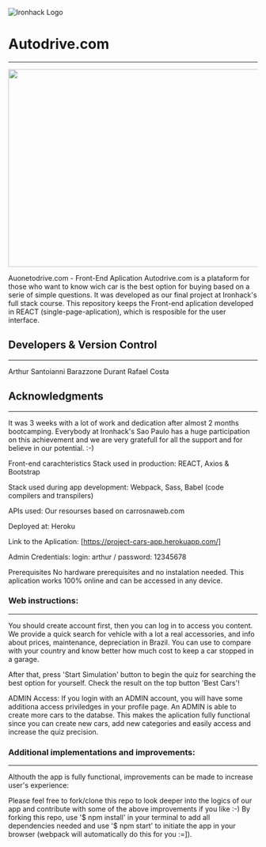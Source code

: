 ![Ironhack Logo](https://i.imgur.com/1QgrNNw.png)

# Autodrive.com
-------------------------

<p align="center"><img src="./public/images/title.png" width = "600" height="400"></p>

Auonetodrive.com - Front-End Aplication
Autodrive.com is a plataform for those who want to know wich car is the best option for buying based on a serie of simple questions. It was developed as our final project at Ironhack's full stack course. This repository keeps the Front-end aplication developed in REACT (single-page-aplication), which is resposible for the user interface.

## Developers &  Version Control
-------------------------

Arthur Santoianni Barazzone Durant
Rafael Costa


## Acknowledgments
-------------------------

It was 3 weeks with a lot of work and dedication after almost 2 months bootcamping. Everybody at Ironhack's Sao Paulo has a huge participation on this achievement and we are very gratefull for all the support and for believe in our potential. :-)

Front-end carachteristics
Stack used in production: REACT, Axios & Bootstrap

Stack used during app development: Webpack, Sass, Babel (code compilers and transpilers)

APIs used: Our resourses based on carrosnaweb.com

Deployed at: Heroku

Link to the Aplication: [https://project-cars-app.herokuapp.com/]

Admin Credentials: login: arthur / password: 12345678

Prerequisites
No hardware prerequisites and no instalation needed. This aplication works 100% online and can be accessed in any device.


### Web instructions:
-------------------------

You should create account first, then you can log in to access you content. We provide a quick search for vehicle with a lot a real accessories, and info about prices, maintenance, depreciation in Brazil. You can use to compare with your country and know better how much cost to keep a car stopped in a garage. 

After that, press 'Start Simulation' button to begin the quiz for searching the best option for yourself. Check the result on the top button 'Best Cars'!

ADMIN Access: If you login with an ADMIN account, you will have some additiona access priviledges in your profile page. An ADMIN is able to create more cars to the databse. This makes the aplication fully functional since you can create new cars, add new categories and easily access and increase the quiz precision.

### Additional implementations and improvements:
-------------------------

Althouth the app is fully functional, improvements can be made to increase user's experience:

Please feel free to fork/clone this repo to look deeper into the logics of our app and contribute with some of the above improvements if you like :-) By forking this repo, use '$ npm install' in your terminal to add all dependencies needed and use '$ npm start' to initiate the app in your browser (webpack will automatically do this for you :=]).


